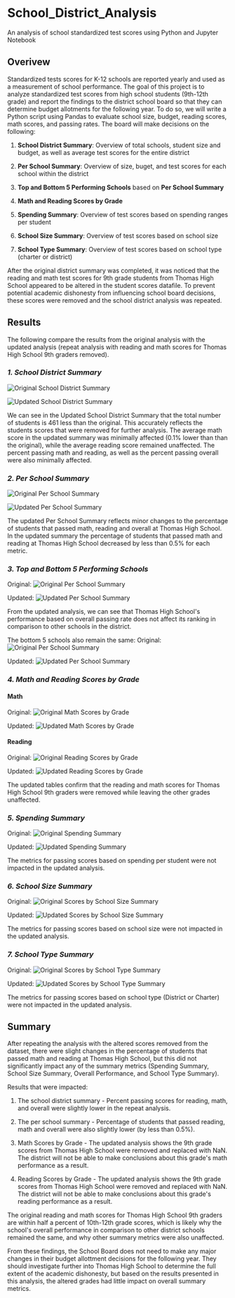 # School_District_Analysis
An analysis of school standardized test scores using Python and Jupyter Notebook

## Overivew
Standardized tests scores for K-12 schools are reported yearly and used as a measurement of school performance. The goal of this project is to analyze standardized test scores from high school students (9th-12th grade) and report the findings to the district school board so that they can determine budget allotments for the following year. To do so, we will write a Python script using Pandas to evaluate school size, budget, reading scores, math scores, and passing rates. The board will make decisions on the following: 

   1. **School District Summary**: Overview of total schools, student size and budget, as well as average test scores for the entire district

   2. **Per School Summary**: Overview of size, buget, and test scores for each school within the district
    
   3. **Top and Bottom 5 Performing Schools** based on **Per School Summary**
    
   4. **Math and Reading Scores by Grade**
    
   5. **Spending Summary**: Overview of test scores based on spending ranges per student
    
   6. **School Size Summary**: Overview of test scores based on school size
        
   7. **School Type Summary**: Overview of test scores based on school type (charter or district)
    

After the original district summary was completed, it was noticed that the reading and math test scores for 9th grade students from Thomas High School appeared to be altered in the student scores datafile. To prevent potential academic dishonesty from influencing school board decisions, these scores were removed and the school district analysis was repeated.


## Results
The following compare the results from the original analysis with the updated analysis (repeat analysis with reading and math scores for Thomas High School 9th graders removed).


### *1. School District Summary*
   ![Original School District Summary](Resources/images/original_district_summary.png)
    
   ![Updated School District Summary](Resources/images/new_district_summary.png)
    
   We can see in the Updated School District Summary that the total number of students is 461 less than the original. This accurately reflects the students scores that were removed for further analysis. The average math score in the updated summary was minimally affected (0.1% lower than than the original), while the average reading score remained unaffected. The percent passing math and reading, as well as the percent passing overall were also minimally affected. 
    

### *2. Per School Summary*
   ![Original Per School Summary](Resources/images/original_per_school_summary.png)
    
   ![Updated Per School Summary](Resources/images/new_per_school_summary.png)
    
   The updated Per School Summary reflects minor changes to the percentage of students that passed math, reading and overall at Thomas High School. In the updated summary the percentage of students that passed math and reading at Thomas High School decreased by less than 0.5% for each metric. 


### *3. Top and Bottom 5 Performing Schools*
   Original:
   ![Original Per School Summary](Resources/images/original_top_schools_summary.png)
    
   Updated: 
   ![Updated Per School Summary](Resources/images/new_top_schools_summary.png)
    
   From the updated analysis, we can see that Thomas High School's performance based on overall passing rate does not affect its ranking in comparison to other schools in the district. 
    
    
   The bottom 5 schools also remain the same:
   Original:
   ![Original Per School Summary](Resources/images/original_bottom_schools_summary.png)
    
   Updated: 
   ![Updated Per School Summary](Resources/images/new_bottom_schools_summary.png)
    

### *4. Math and Reading Scores by Grade*

#### Math
   Original:
   ![Original Math Scores by Grade](Resources/images/original_math_scores_by_grade.png)
   
   Updated:
   ![Updated Math Scores by Grade](Resources/images/new_math_scores_by_grade.png)
    
    
#### Reading
   Original:
   ![Original Reading Scores by Grade](Resources/images/original_reading_scores_by_grade.png)
    
   Updated:
   ![Updated Reading Scores by Grade](Resources/images/new_reading_scores_by_grade.png)
    
   The updated tables confirm that the reading and math scores for Thomas High School 9th graders were removed while leaving the other grades unaffected. 
    

### *5. Spending Summary*
   Original:
   ![Original Spending Summary](Resources/images/original_spending_summary.png)
    
   Updated:
   ![Updated Spending Summary](Resources/images/new_spending_summary.png)
    
   The metrics for passing scores based on spending per student were not impacted in the updated analysis.


### *6. School Size Summary*
   Original:
   ![Original Scores by School Size Summary](Resources/images/original_size_summary.png)
    
   Updated:
   ![Updated Scores by School Size Summary](Resources/images/new_size_summary.png)
    
   The metrics for passing scores based on school size were not impacted in the updated analysis.
    

### *7. School Type Summary*
   Original:
   ![Original Scores by School Type Summary](Resources/images/original_type_summary.png)
    
   Updated:
   ![Updated Scores by School Type Summary](Resources/images/new_type_summary.png)
    
   The metrics for passing scores based on school type (District or Charter) were not impacted in the updated analysis.


## Summary
After repeating the analysis with the altered scores removed from the dataset, there were slight changes in the percentage of students that passed math and reading at Thomas High School, but this did not significantly impact any of the summary metrics (Spending Summary, School Size Summary, Overall Performance, and School Type Summary). 

Results that were impacted:

   1. The school district summary - Percent passing scores for reading, math, and overall were slightly lower in the repeat analysis.
    
   2. The per school summary - Percentage of students that passed reading, math and overall were also slightly lower (by less than 0.5%).
    
   3. Math Scores by Grade - The updated analysis shows the 9th grade scores from Thomas High School were removed and replaced with NaN. The district will not be able to make conclusions about this grade's math performance as a result.
    
   4. Reading Scores by Grade - The updated analysis shows the 9th grade scores from Thomas High School were removed and replaced with NaN. The district will not be able to make conclusions about this grade's reading performance as a result.


The original reading and math scores for Thomas High School 9th graders are within half a percent of 10th-12th grade scores, which is likely why the school's overall performance in comparison to other district schools remained the same, and why other summary metrics were also unaffected. 

From these findings, the School Board does not need to make any major changes in their budget allottment decisions for the following year. They should investigate further into Thomas High School to determine the full extent of the academic dishonesty, but based on the results presented in this analysis, the altered grades had little impact on overall summary metrics. 
